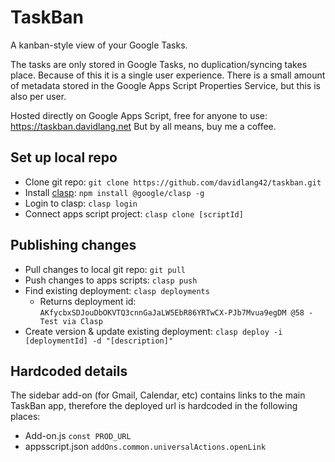 # TaskBan
A kanban-style view of your Google Tasks.

The tasks are only stored in Google Tasks, no duplication/syncing takes place. Because of this it is a single user experience.
There is a small amount of metadata stored in the Google Apps Script Properties Service, but this is also per user.

Hosted directly on Google Apps Script, free for anyone to use: https://taskban.davidlang.net
But by all means, buy me a coffee.
<script type='text/javascript' src='https://storage.ko-fi.com/cdn/widget/Widget_2.js'></script><script type='text/javascript'>kofiwidget2.init('Buy Me a Ko-fi', '#29abe0', 'K3K21PCIK');kofiwidget2.draw();</script> 

## Set up local repo
* Clone git repo: `git clone https://github.com/davidlang42/taskban.git`
* Install [clasp](https://developers.google.com/apps-script/guides/clasp): `npm install @google/clasp -g`
* Login to clasp: `clasp login`
* Connect apps script project: `clasp clone [scriptId]`

## Publishing changes
* Pull changes to local git repo: `git pull`
* Push changes to apps scripts: `clasp push`
* Find existing deployment: `clasp deployments`
  * Returns deployment id: `AKfycbxSDJouDbOKVTQ3cnnGaJaLW5EbR86YRTwCX-PJb7Mvua9egDM @58 - Test via Clasp`
* Create version & update existing deployment: `clasp deploy -i [deploymentId] -d "[description]"`

## Hardcoded details
The sidebar add-on (for Gmail, Calendar, etc) contains links to the main TaskBan app, therefore the deployed url is hardcoded in the following places:
* Add-on.js `const PROD_URL`
* appsscript.json `addOns.common.universalActions.openLink`
